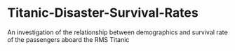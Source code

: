 # Titanic-Disaster-Survival-Rates
An investigation of the relationship between demographics and survival rate of the passengers aboard the RMS Titanic
